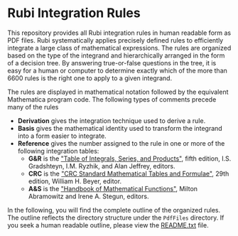 # Rubi Integration Rules

This repository provides all Rubi integration rules in human readable form as PDF files.
Rubi systematically applies precisely defined rules to efficiently integrate a large class of mathematical expressions.
The rules are organized based on the type of the integrand and hierarchically arranged in the form of a decision tree.
By answering true-or-false questions in the tree, it is easy for a human or computer to determine exactly which of the 
more than 6600 rules is the right one to apply to a given integrand.

The rules are displayed in mathematical notation followed by the equivalent Mathematica program code.
The following types of comments precede many of the rules

- **Derivation** gives the integration technique used to derive a rule.
- **Basis** gives the mathematical identity used to transform the integrand into a form easier to integrate.
- **Reference** gives the number assigned to the rule in one or more of the following integration tables:
  - **G&R** is the ["Table of Integrals, Series, and Products"](https://isbnsearch.org/isbn/9780122947551),
   fifth edition, I.S. Gradshteyn, I.M. Ryzhik, and Alan Jeffrey, editors.
  - **CRC** is the ["CRC Standard Mathematical Tables and Formulae"](https://isbnsearch.org/isbn/9780849306297),
   29th edition, William H. Beyer, editor.
  - **A&S** is the ["Handbook of Mathematical Functions"](https://isbnsearch.org/isbn/9780486612720),
   Milton Abramowitz and Irene A. Stegun, editors.

In the following, you will find the complete outline of the organized rules. The outline reflects the directory structure
under the `PdfFiles` directory. If you seek a human readable outline, please view the [README.txt](README.txt) file.

